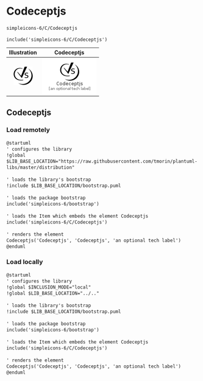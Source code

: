 # Codeceptjs


```text
simpleicons-6/C/Codeceptjs
```

```text
include('simpleicons-6/C/Codeceptjs')
```



| Illustration | Codeceptjs |
| :---: | :---: |
| ![illustration for Illustration](../../simpleicons-6/C/Codeceptjs.png) | ![illustration for Codeceptjs](../../simpleicons-6/C/Codeceptjs.Local.png) |




## Codeceptjs

### Load remotely
```plantuml
@startuml
' configures the library
!global $LIB_BASE_LOCATION="https://raw.githubusercontent.com/tmorin/plantuml-libs/master/distribution"

' loads the library's bootstrap
!include $LIB_BASE_LOCATION/bootstrap.puml

' loads the package bootstrap
include('simpleicons-6/bootstrap')

' loads the Item which embeds the element Codeceptjs
include('simpleicons-6/C/Codeceptjs')

' renders the element
Codeceptjs('Codeceptjs', 'Codeceptjs', 'an optional tech label')
@enduml
```

### Load locally
```plantuml
@startuml
' configures the library
!global $INCLUSION_MODE="local"
!global $LIB_BASE_LOCATION="../.."

' loads the library's bootstrap
!include $LIB_BASE_LOCATION/bootstrap.puml

' loads the package bootstrap
include('simpleicons-6/bootstrap')

' loads the Item which embeds the element Codeceptjs
include('simpleicons-6/C/Codeceptjs')

' renders the element
Codeceptjs('Codeceptjs', 'Codeceptjs', 'an optional tech label')
@enduml
```

